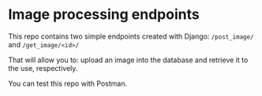 # Image processing endpoints

This repo contains two simple endpoints created with Django: `/post_image/` and `/get_image/<id>/`

That will allow you to: upload an image into the database and retrieve it to the use, respectively. 

You can test this repo with Postman. 